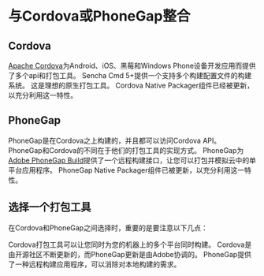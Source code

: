 # 与Cordova或PhoneGap整合
## Cordova  
  [Apache Cordova](https://cordova.apache.org/)为Android、iOS、黑莓和Windows Phone设备开发应用而提供了多个api和打包工具。
  Sencha Cmd 5+提供一个支持多个构建配置文件的构建系统。
  这是理想的原生打包工具。
  Cordova Native Packager组件已经被更新，以充分利用这一特性。
  
## PhoneGap
  PhoneGap是在Cordova之上构建的，并且都可以访问Cordova API。
  PhoneGap和Cordova的不同在于他们的打包工具的实现方式。
  PhoneGap为[Adobe PhoneGap Build](https://build.phonegap.com/)提供了一个远程构建接口，让您可以打包并模拟云中的单平台应用程序。
  PhoneGap Native Packager组件已被更新，以充分利用这一特性。

## 选择一个打包工具
   在Cordova和PhoneGap之间选择时，重要的是要注意以下几点：
   
   Cordova打包工具可以让您同时为您的机器上的多个平台同时构建。
   Cordova是由开源社区不断更新的，而PhoneGap更新是由Adobe协调的。
   PhoneGap提供了一种远程构建应用程序，可以消除对本地构建的需求。  